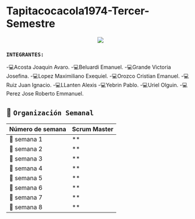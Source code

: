# Tapitacocacola1974-Tercer-Semestre


<div align="center">
<img src="https://media.giphy.com/media/QNFhOolVeCzPQ2Mx85/giphy.gif" />
</div>


### `INTEGRANTES:`
-:computer:Acosta Joaquin Avaro.
-:computer:Beluardi Emanuel.
-:computer:Grande Victoria Josefina.
-:computer:Lopez Maximiliano Exequiel.
-:computer:Orozco Cristian Emanuel.
-:computer:Ruiz Juan Ignacio.
-:computer:LLanten Alexis
-:computer:Yebrin Pablo.
-:computer:Uriel Olguin.
-:computer:Perez Jose Roberto Emmanuel.



## :calendar: `Organización Semanal`

| **Número de semana** | **Scrum Master** |
| ---- | ---- |
| :pencil: semana 1 | ** |
| :pencil: semana 2 | ** |
| :pencil: semana 3 | ** |
| :pencil: semana 4 | ** |
| :pencil: semana 5 | ** |
| :pencil: semana 6 | ** |
| :pencil: semana 7 | ** |
| :pencil: semana 8 | ** 
